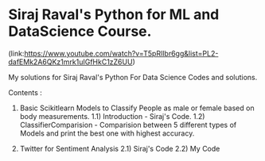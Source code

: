 # Siraj Raval's Python for ML and DataScience Course.
(link:https://www.youtube.com/watch?v=T5pRlIbr6gg&list=PL2-dafEMk2A6QKz1mrk1uIGfHkC1zZ6UU)

My solutions for Siraj Raval's Python For Data Science Codes and solutions.

Contents : 

1) Basic Scikitlearn Models to Classify People as male or female based on body measurements.
  1.1) Introduction - Siraj's Code.
  1.2) ClassifierComparision - Comparision between 5 different types of Models and print the best one with highest accuracy.
 
2) Twitter for Sentiment Analysis
  2.1) Siraj's Code
  2.2) My Code
